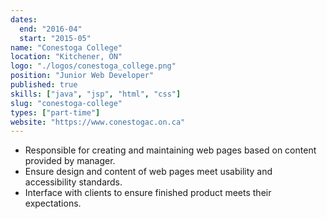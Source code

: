 ```yaml
---
dates:
  end: "2016-04"
  start: "2015-05"
name: "Conestoga College"
location: "Kitchener, ON"
logo: "./logos/conestoga_college.png"
position: "Junior Web Developer"
published: true
skills: ["java", "jsp", "html", "css"]
slug: "conestoga-college"
types: ["part-time"]
website: "https://www.conestogac.on.ca"
---
```


- Responsible for creating and maintaining web pages based on content provided by manager.
- Ensure design and content of web pages meet usability and accessibility standards.
- Interface with clients to ensure finished product meets their expectations.
